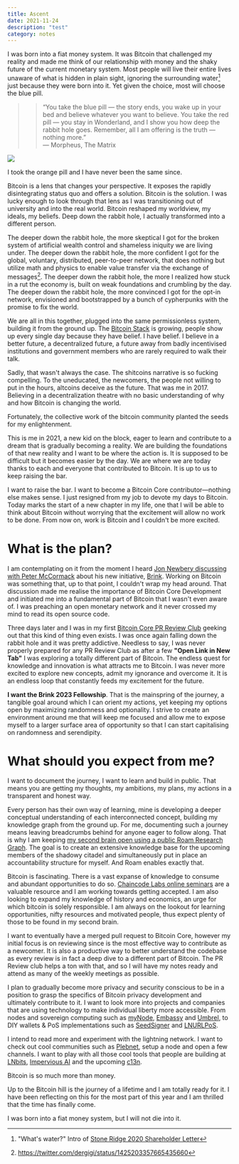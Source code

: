 ```yaml
---
title: Ascent
date: 2021-11-24
description: "test"
category: notes
---
```


I was born into a fiat money system. It was Bitcoin that challenged my reality and made me think of our relationship with money and the shaky future of the current monetary system. Most people will live their entire lives unaware of what is hidden in plain sight, ignoring the surrounding water[^1] just because they were born into it. Yet given the choice, most will choose the blue pill.

> > “You take the blue pill — the story ends, you wake up in your bed and believe whatever you want to believe. You take the red pill — you stay in Wonderland, and I show you how deep the rabbit hole goes. Remember, all I am offering is the truth — nothing more.”  
— Morpheus, The Matrix

![](https://firebasestorage.googleapis.com/v0/b/firescript-577a2.appspot.com/o/imgs%2Fapp%2Fkouloumos%2FCYdXroM0aT.png?alt=media&token=dc0e09bb-ecb8-4e87-8e9e-5d712d6f3f2c)

I took the orange pill and I have never been the same since.

Bitcoin is a lens that changes your perspective. It exposes the rapidly disintegrating status quo and offers a solution. Bitcoin is the solution. I was lucky enough to look through that lens as I was transitioning out of university and into the real world. Bitcoin reshaped my worldview, my ideals, my beliefs. Deep down the rabbit hole, I actually transformed into a different person.

The deeper down the rabbit hole, the more skeptical I got for the broken system of artificial wealth control and shameless iniquity we are living under. The deeper down the rabbit hole, the more confident I got for the global, voluntary, distributed, peer-to-peer network, that does nothing but utilize math and physics to enable value transfer via the exchange of messages[^2]. The deeper down the rabbit hole, the more I realized how stuck in a rut the economy is, built on weak foundations and crumbling by the day. The deeper down the rabbit hole, the more convinced I got for the opt-in network, envisioned and bootstrapped by a bunch of cypherpunks with the promise to fix the world.

We are all in this together, plugged into the same permissionless system, building it from the ground up. The [Bitcoin Stack](https://www.youtube.com/watch?v=qlV5_udJkC0) is growing, people show up every single day because they have belief. I have belief. I believe in a better future, a decentralized future, a future away from badly incentivised institutions and government members who are rarely required to walk their talk.

Sadly, that wasn't always the case. The shitcoins narrative is so fucking compelling. To the uneducated, the newcomers, the people not willing to put in the hours, altcoins deceive as the future. That was me in 2017. Believing in a decentralization theatre with no basic understanding of why and how Bitcoin is changing the world.

Fortunately, the collective work of the bitcoin community planted the seeds for my enlightenment.

This is me in 2021, a new kid on the block, eager to learn and contribute to a dream that is gradually becoming a reality. We are building the foundations of that new reality and I want to be where the action is. It is supposed to be difficult but it becomes easier by the day. We are where we are today thanks to each and everyone that contributed to Bitcoin. It is up to us to keep raising the bar.

I want to raise the bar. I want to become a Bitcoin Core contributor—nothing else makes sense. I just resigned from my job to devote my days to Bitcoin. Today marks the start of a new chapter in my life, one that I will be able to think about Bitcoin without worrying that the excitement will allow no work to be done. From now on, work is Bitcoin and I couldn't be more excited.

# What is the plan?
I am contemplating on it from the moment I heard [Jon Newbery discussing with Peter McCormack](https://www.whatbitcoindid.com/podcast/funding-bitcoin-development) about his new initiative, [Brink](https://brink.dev/). Working on Bitcoin was something that, up to that point, I couldn't wrap my head around. That discussion made me realise the importance of Bitcoin Core Development and initiated me into a fundamental part of Bitcoin that I wasn't even aware of. I was preaching an open monetary network and it never crossed my mind to read its open source code.

Three days later and I was in my first [Bitcoin Core PR Review Club](https://bitcoincore.reviews/) geeking out that this kind of thing even exists. I was once again falling down the rabbit hole and it was pretty addictive. Needless to say, I was never properly prepared for any PR Review Club as after a few **"Open Link in New Tab"** I was exploring a totally different part of Bitcoin. The endless quest for knowledge and innovation is what attracts me to Bitcoin. I was never more excited to explore new concepts, admit my ignorance and overcome it. It is an endless loop that constantly feeds my excitement for the future.

**I want the Brink 2023 Fellowship**. That is the mainspring of the journey, a tangible goal around which I can orient my actions, yet keeping my options open by maximizing randomness and optionality. I strive to create an environment around me that will keep me focused and allow me to expose myself to a larger surface area of opportunity so that I can start capitalising on randomness and serendipity.

# What should you expect from me?
I want to document the journey, I want to learn and build in public. That means you are getting my thoughts, my ambitions, my plans, my actions in a transparent and honest way.

Every person has their own way of learning, mine is developing a deeper conceptual understanding of each interconnected concept, building my knowledge graph from the ground up. For me, documenting such a journey means leaving breadcrumbs behind for anyone eager to follow along. That is why I am keeping [my second brain open using a public Roam Research Graph](https://roamresearch.com/#/app/kouloumos/page/HKti11_U6). The goal is to create an extensive knowledge base for the upcoming members of the shadowy citadel and simultaneously put in place an accountability structure for myself. And Roam enables exactly that.

Bitcoin is fascinating. There is a vast expanse of knowledge to consume and abundant opportunities to do so. [Chaincode Labs online seminars](https://learning.chaincode.com/#seminars) are a valuable resource and I am working towards getting accepted. I am also looking to expand my knowledge of history and economics, an urge for which bitcoin is solely responsible. I am always on the lookout for learning opportunities, nifty resources and motivated people, thus expect plenty of those to be found in my second brain.

I want to eventually have a merged pull request to Bitcoin Core, however my initial focus is on reviewing since is the most effective way to contribute as a newcomer. It is also a productive way to better understand the codebase as every review is in fact a deep dive to a different part of Bitcoin. The PR Review club helps a ton with that, and so I will have my notes ready and attend as many of the weekly meetings as possible.

I plan to gradually become more privacy and security conscious to be in a position to grasp the specifics of Bitcoin privacy development and ultimately contribute to it. I want to look more into projects and companies that are using technology to make individual liberty more accessible. From nodes and sovereign computing such as [myNode](https://github.com/mynodebtc/mynode), [Embassy](https://github.com/Start9Labs/embassy-os) and [Umbrel](https://github.com/getumbrel), to DIY wallets & PoS implementations such as [SeedSigner](https://github.com/SeedSigner) and [LNURLPoS](https://github.com/arcbtc/LNURLPoS).

I intend to read more and experiment with the lightning network. I want to check out cool communities such as [Plebnet](https://plebnet.wiki/wiki/Welcome_to_Plebnet), setup a node and open a few channels. I want to play with all those cool tools that people are building at [LNbits](https://github.com/lnbits), [Impervious AI](https://github.com/imperviousai) and the upcoming [c13n](https://github.com/c13n-io).

Bitcoin is so much more than money.

Up to the Bitcoin hill is the journey of a lifetime and I am totally ready for it. I have been reflecting on this for the most part of this year and I am thrilled that the time has finally come.

I was born into a fiat money system, but I will not die into it.


[^1]: "What's water?" Intro of [Stone Ridge 2020 Shareholder Letter](https://www.microstrategy.com/content/dam/website-assets/collateral/bitcoin-downloads/Stone-Ridge-2020-Shareholder-Letter.pdf)
[^2]: https://twitter.com/dergigi/status/1425203357665435660
